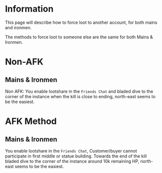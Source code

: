 # Information
This page will describe how to force loot to another account, for both mains and ironmen. 

The methods to force loot to someone else are the same for both Mains & Ironmen.
# Non-AFK

## Mains & Ironmen
Non AFK: You enable lootshare in the `Friends Chat` and bladed dive to the corner of the instance when the kill is close to ending, north-east seems to be the easiest.

# AFK Method
## Mains & Ironmen
You enable lootshare in the `Friends Chat`, Customer/buyer cannot participate in first middle or statue building. Towards the end of the kill bladed dive to the corner of the instance around 10k remaining HP, north-east seems to be the easiest.